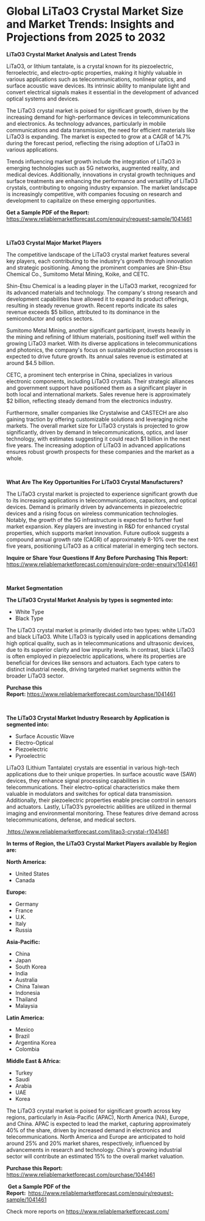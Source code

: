 <p><h1>Global LiTaO3 Crystal Market Size and Market Trends: Insights and Projections from 2025 to 2032</h1></p><p><strong>LiTaO3 Crystal Market Analysis and Latest Trends</strong></p>
<p><p>LiTaO3, or lithium tantalate, is a crystal known for its piezoelectric, ferroelectric, and electro-optic properties, making it highly valuable in various applications such as telecommunications, nonlinear optics, and surface acoustic wave devices. Its intrinsic ability to manipulate light and convert electrical signals makes it essential in the development of advanced optical systems and devices.</p><p>The LiTaO3 crystal market is poised for significant growth, driven by the increasing demand for high-performance devices in telecommunications and electronics. As technology advances, particularly in mobile communications and data transmission, the need for efficient materials like LiTaO3 is expanding. The market is expected to grow at a CAGR of 14.7% during the forecast period, reflecting the rising adoption of LiTaO3 in various applications. </p><p>Trends influencing market growth include the integration of LiTaO3 in emerging technologies such as 5G networks, augmented reality, and medical devices. Additionally, innovations in crystal growth techniques and surface treatments are enhancing the performance and versatility of LiTaO3 crystals, contributing to ongoing industry expansion. The market landscape is increasingly competitive, with companies focusing on research and development to capitalize on these emerging opportunities.</p></p>
<p><strong>Get a Sample PDF of the Report:&nbsp;</strong> <a href="https://www.reliablemarketforecast.com/enquiry/request-sample/1041461?utm_campaign=1080&utm_medium=2&utm_source=Github&utm_content=ia&utm_term=30012025&utm_id=litao3-crystal">https://www.reliablemarketforecast.com/enquiry/request-sample/1041461</a></p>
<p>&nbsp;</p>
<p><strong>LiTaO3 Crystal Major Market Players</strong></p>
<p><p>The competitive landscape of the LiTaO3 crystal market features several key players, each contributing to the industry's growth through innovation and strategic positioning. Among the prominent companies are Shin-Etsu Chemical Co., Sumitomo Metal Mining, Koike, and CETC.</p><p>Shin-Etsu Chemical is a leading player in the LiTaO3 market, recognized for its advanced materials and technology. The company's strong research and development capabilities have allowed it to expand its product offerings, resulting in steady revenue growth. Recent reports indicate its sales revenue exceeds $5 billion, attributed to its dominance in the semiconductor and optics sectors.</p><p>Sumitomo Metal Mining, another significant participant, invests heavily in the mining and refining of lithium materials, positioning itself well within the growing LiTaO3 market. With its diverse applications in telecommunications and photonics, the company's focus on sustainable production processes is expected to drive future growth. Its annual sales revenue is estimated at around $4.5 billion.</p><p>CETC, a prominent tech enterprise in China, specializes in various electronic components, including LiTaO3 crystals. Their strategic alliances and government support have positioned them as a significant player in both local and international markets. Sales revenue here is approximately $2 billion, reflecting steady demand from the electronics industry.</p><p>Furthermore, smaller companies like Crystalwise and CASTECH are also gaining traction by offering customizable solutions and leveraging niche markets. The overall market size for LiTaO3 crystals is projected to grow significantly, driven by demand in telecommunications, optics, and laser technology, with estimates suggesting it could reach $1 billion in the next five years. The increasing adoption of LiTaO3 in advanced applications ensures robust growth prospects for these companies and the market as a whole.</p></p>
<p>&nbsp;</p>
<p><strong>What Are The Key Opportunities For LiTaO3 Crystal Manufacturers?</strong></p>
<p><p>The LiTaO3 crystal market is projected to experience significant growth due to its increasing applications in telecommunications, capacitors, and optical devices. Demand is primarily driven by advancements in piezoelectric devices and a rising focus on wireless communication technologies. Notably, the growth of the 5G infrastructure is expected to further fuel market expansion. Key players are investing in R&D for enhanced crystal properties, which supports market innovation. Future outlook suggests a compound annual growth rate (CAGR) of approximately 8-10% over the next five years, positioning LiTaO3 as a critical material in emerging tech sectors.</p></p>
<p><strong>Inquire or Share Your Questions If Any Before Purchasing This Report:</strong> <a href="https://www.reliablemarketforecast.com/enquiry/pre-order-enquiry/1041461?utm_campaign=1080&utm_medium=2&utm_source=Github&utm_content=ia&utm_term=30012025&utm_id=litao3-crystal">https://www.reliablemarketforecast.com/enquiry/pre-order-enquiry/1041461</a></p>
<p>&nbsp;</p>
<p><strong>Market Segmentation</strong></p>
<p><strong>The LiTaO3 Crystal Market Analysis by types is segmented into:</strong></p>
<p><ul><li>White Type</li><li>Black Type</li></ul></p>
<p><p>The LiTaO3 crystal market is primarily divided into two types: white LiTaO3 and black LiTaO3. White LiTaO3 is typically used in applications demanding high optical quality, such as in telecommunications and ultrasonic devices, due to its superior clarity and low impurity levels. In contrast, black LiTaO3 is often employed in piezoelectric applications, where its properties are beneficial for devices like sensors and actuators. Each type caters to distinct industrial needs, driving targeted market segments within the broader LiTaO3 sector.</p></p>
<p><strong>Purchase this Report:&nbsp;</strong><a href="https://www.reliablemarketforecast.com/purchase/1041461?utm_campaign=1080&utm_medium=2&utm_source=Github&utm_content=ia&utm_term=30012025&utm_id=litao3-crystal">https://www.reliablemarketforecast.com/purchase/1041461</a></p>
<p>&nbsp;</p>
<p><strong>The LiTaO3 Crystal Market Industry Research by Application is segmented into:</strong></p>
<p><ul><li>Surface Acoustic Wave</li><li>Electro-Optical</li><li>Piezoelectric</li><li>Pyroelectric</li></ul></p>
<p><p>LiTaO3 (Lithium Tantalate) crystals are essential in various high-tech applications due to their unique properties. In surface acoustic wave (SAW) devices, they enhance signal processing capabilities in telecommunications. Their electro-optical characteristics make them valuable in modulators and switches for optical data transmission. Additionally, their piezoelectric properties enable precise control in sensors and actuators. Lastly, LiTaO3’s pyroelectric abilities are utilized in thermal imaging and environmental monitoring. These features drive demand across telecommunications, defense, and medical sectors.</p></p>
<p><a href="https://www.reliablemarketforecast.com/litao3-crystal-r1041461?utm_campaign=1080&utm_medium=2&utm_source=Github&utm_content=ia&utm_term=30012025&utm_id=litao3-crystal">&nbsp;https://www.reliablemarketforecast.com/litao3-crystal-r1041461</a></p>
<p><strong>In terms of Region, the LiTaO3 Crystal Market Players available by Region are:</strong></p>
<p>
    <p> <strong> North America: </strong>
        <ul>
            <li>United States</li>
            <li>Canada</li>
        </ul>
        </p> 
    <p> <strong> Europe: </strong>
        <ul>
            <li>Germany</li>
            <li>France</li>
            <li>U.K.</li>
            <li>Italy</li>
            <li>Russia</li>
        </ul>
        </p> 
    <p> <strong> Asia-Pacific: </strong>
        <ul>
            <li>China</li>
            <li>Japan</li>
            <li>South Korea</li>
            <li>India</li>
            <li>Australia</li>
            <li>China Taiwan</li>
            <li>Indonesia</li>
            <li>Thailand</li>
            <li>Malaysia</li>
        </ul>
        </p> 
    <p> <strong> Latin America: </strong>
        <ul>
            <li>Mexico</li>
            <li>Brazil</li>
            <li>Argentina Korea</li>
            <li>Colombia</li>
        </ul>
        </p> 
    <p> <strong> Middle East & Africa: </strong>
        <ul>
            <li>Turkey</li>
            <li>Saudi</li>
            <li>Arabia</li>
            <li>UAE</li>
            <li>Korea</li>
        </ul>
    </p>
    </p>
<p><p>The LiTaO3 crystal market is poised for significant growth across key regions, particularly in Asia-Pacific (APAC), North America (NA), Europe, and China. APAC is expected to lead the market, capturing approximately 40% of the share, driven by increased demand in electronics and telecommunications. North America and Europe are anticipated to hold around 25% and 20% market shares, respectively, influenced by advancements in research and technology. China's growing industrial sector will contribute an estimated 15% to the overall market valuation.</p></p>
<p><strong>Purchase this Report: </strong><a href="https://www.reliablemarketforecast.com/purchase/1041461?utm_campaign=1080&utm_medium=2&utm_source=Github&utm_content=ia&utm_term=30012025&utm_id=litao3-crystal">https://www.reliablemarketforecast.com/purchase/1041461</a></p>
<p>&nbsp;<strong>Get a Sample PDF of the Report:&nbsp;&nbsp;</strong><a href="https://www.reliablemarketforecast.com/enquiry/request-sample/1041461?utm_campaign=1080&utm_medium=2&utm_source=Github&utm_content=ia&utm_term=30012025&utm_id=litao3-crystal">https://www.reliablemarketforecast.com/enquiry/request-sample/1041461</a></p>
<p><strong></strong></p>
<p>Check more reports on <a href="https://www.reliablemarketforecast.com/?utm_campaign=1080&utm_medium=2&utm_source=Github&utm_content=ia&utm_term=30012025&utm_id=litao3-crystal">https://www.reliablemarketforecast.com/</a></p>